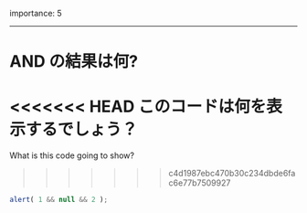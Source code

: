 importance: 5

---

# AND の結果は何?

<<<<<<< HEAD
このコードは何を表示するでしょう？
=======
What is this code going to show?
>>>>>>> c4d1987ebc470b30c234dbde6fac6e77b7509927

```js
alert( 1 && null && 2 );
```
